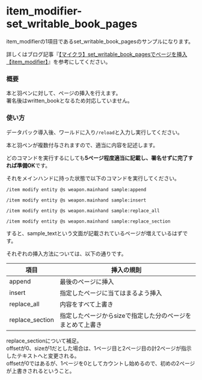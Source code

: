 # item_modifier-set_writable_book_pages
item_modifierの1項目であるset_writable_book_pagesのサンプルになります。

詳しくはブログ記事『[【マイクラ】set_writable_book_pagesでページを挿入【item_modifier】](https://natsumake.com/item_modifier-set_writable_book_pages/)』を参考にしてください。

<h3>概要</h3>
本と羽ペンに対して、ページの挿入を行えます。<br>
署名後はwritten_bookとなるため対応していません。

<h3>使い方</h3>

データパック導入後、ワールドに入り```/reload```と入力し実行してください。

本と羽ペンが複数付与されますので、適当に内容を記述します。

どのコマンドを実行するにしても<b>5ページ程度適当に記載し、署名せずに完了すれば準備OK</b>です。

それをメインハンドに持った状態で以下のコマンドを実行してください。

```copy
/item modify entity @s weapon.mainhand sample:append
```

```copy
/item modify entity @s weapon.mainhand sample:insert
```

```copy
/item modify entity @s weapon.mainhand sample:replace_all
```

```copy
/item modify entity @s weapon.mainhand sample:replace_section
```

すると、sample_textという文面が記載されているページが増えているはずです。

それぞれの挿入方法については、以下の通りです。

|項目|挿入の規則|
|-|-|
|append|最後のページに挿入|
|insert|指定したページに当てはまるよう挿入|
|replace_all|内容をすべて上書き|
|replace_section|指定したページからsizeで指定した分のページをまとめて上書き|

replace_sectionについて補足。<br>
offsetが0、sizeが1だとした場合は、1ページ目と2ページ目の計2ページが指示したテキストへと変更される。<br>
offsetが0ではあるが、1ページを0としてカウントし始めるので、初めの2ページが上書きされるということ。
